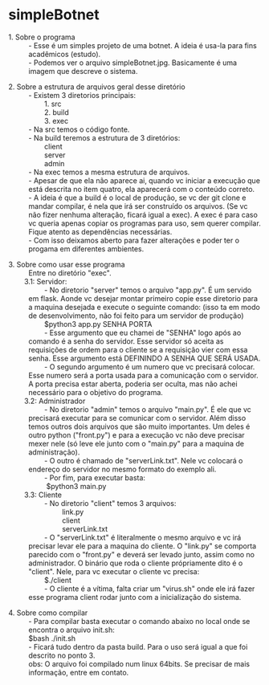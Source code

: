 # simpleBotnet

<dl>
  <dt>1. Sobre o programa</dt>
  <dd>- Esse é um simples projeto de uma botnet. A ideia é usa-la para fins acadêmicos (estudo).</dd>
  <dd>- Podemos ver o arquivo simpleBotnet.jpg. Basicamente é uma imagem que descreve o sistema.</dd>
</dl>
    
<dl>
  <dt>2. Sobre a estrutura de arquivos geral desse diretório</dt>
  <dd>- Existem 3 diretorios principais:</dd>

  <dd>&nbsp&nbsp&nbsp&nbsp&nbsp&nbsp&nbsp&nbsp1. src </dd>
  <dd>&nbsp&nbsp&nbsp&nbsp&nbsp&nbsp&nbsp&nbsp2. build </dd>
  <dd>&nbsp&nbsp&nbsp&nbsp&nbsp&nbsp&nbsp&nbsp3. exec </dd>
  <dd>- Na src temos o código fonte.</dd>
  <dd>- Na build teremos a estrutura de 3 diretórios:</dd>
  <dd>&nbsp&nbsp&nbsp&nbsp&nbsp&nbsp&nbsp&nbspclient</dd>
  <dd>&nbsp&nbsp&nbsp&nbsp&nbsp&nbsp&nbsp&nbspserver</dd>
  <dd>&nbsp&nbsp&nbsp&nbsp&nbsp&nbsp&nbsp&nbspadmin</dd>
  <dd>- Na exec temos a mesma estrutura de arquivos.</dd>   
  <dd>- Apesar de que ela não aparece ai, quando vc iniciar a execução que está descrita no item quatro, ela aparecerá com o conteúdo correto.</dd>
  <dd>- A ideia é que a build é o local de produção, se vc der git clone e mandar compilar, é nela que irá ser construído os arquivos. (Se vc não fizer nenhuma alteração, ficará igual a exec). A exec é para caso vc queria apenas copiar os programas para uso, sem querer compilar. Fique atento as dependências necessárias. </dd>
  <dd>- Com isso deixamos aberto para fazer alterações e poder ter o progama em diferentes ambientes.</dd>
</dl>

<dl>
  <dt>3. Sobre como usar esse programa</dt>
  <dd>Entre no diretório "exec".</dd>
  <dt>&nbsp&nbsp&nbsp&nbsp&nbsp&nbsp&nbsp&nbsp3.1: Servidor:</dt>
  <dd>&nbsp&nbsp&nbsp&nbsp&nbsp&nbsp&nbsp&nbsp- No diretorio "server" temos o arquivo "app.py". É um servido em flask. Aonde vc desejar montar primeiro copie esse diretorio para a maquina desejada e execute o seguinte comando: (isso ta em modo de desenvolvimento, não foi feito para um servidor de produção)</dd> 
  <dd>&nbsp&nbsp&nbsp&nbsp&nbsp&nbsp&nbsp&nbsp$python3 app.py SENHA PORTA</dd>
  <dd>&nbsp&nbsp&nbsp&nbsp&nbsp&nbsp&nbsp&nbsp- Esse argumento que eu chamei de "SENHA" logo após ao comando é a senha do servidor. Esse servidor só aceita as requisições de ordem para o cliente se a requisição vier com essa senha. Esse argumento está DEFININDO A SENHA QUE SERÁ USADA.</dd>
  <dd>&nbsp&nbsp&nbsp&nbsp&nbsp&nbsp&nbsp&nbsp- O segundo argumento é um numero que vc precisará colocar. Esse numero será a porta usada para a comunicação com o servidor. A porta precisa estar aberta, poderia ser oculta, mas não achei necessário para o objetivo do programa.</dd>
  <dt>&nbsp&nbsp&nbsp&nbsp&nbsp&nbsp&nbsp&nbsp3.2: Administrador</dt>
  <dd>&nbsp&nbsp&nbsp&nbsp&nbsp&nbsp&nbsp&nbsp- No diretorio "admin" temos o arquivo "main.py". É ele que vc precisará executar para se comunicar com o servidor. Além disso temos outros dois arquivos que são muito importantes. Um deles é outro python ("front.py") e para a execução vc não deve precisar mexer nele (só leve ele junto com o "main.py" para a maquina de administração). </dd>
  <dd>&nbsp&nbsp&nbsp&nbsp&nbsp&nbsp&nbsp&nbsp- O outro é chamado de "serverLink.txt". Nele vc colocará o endereço do servidor no mesmo formato do exemplo ali.</dd>
  <dd>&nbsp&nbsp&nbsp&nbsp&nbsp&nbsp&nbsp&nbsp- Por fim, para executar basta:</dd>
  <dd>&nbsp&nbsp&nbsp&nbsp&nbsp&nbsp&nbsp&nbsp $python3 main.py</dd>
  <dt>&nbsp&nbsp&nbsp&nbsp&nbsp&nbsp&nbsp&nbsp3.3: Cliente</dt>
  <dd>&nbsp&nbsp&nbsp&nbsp&nbsp&nbsp&nbsp&nbsp- No diretorio "client" temos 3 arquivos:</dd>
  <dd>&nbsp&nbsp&nbsp&nbsp&nbsp&nbsp&nbsp&nbsp&nbsp&nbsp&nbsp&nbsp&nbsp&nbsp&nbsp&nbsp link.py</dd>
  <dd>&nbsp&nbsp&nbsp&nbsp&nbsp&nbsp&nbsp&nbsp&nbsp&nbsp&nbsp&nbsp&nbsp&nbsp&nbsp&nbsp client</dd>
  <dd>&nbsp&nbsp&nbsp&nbsp&nbsp&nbsp&nbsp&nbsp&nbsp&nbsp&nbsp&nbsp&nbsp&nbsp&nbsp&nbsp serverLink.txt</dd> 
  <dd>&nbsp&nbsp&nbsp&nbsp&nbsp&nbsp&nbsp&nbsp-  O "serverLink.txt" é literalmente o mesmo arquivo e vc irá precisar levar ele para a maquina do cliente. O "link.py" se comporta parecido com o "front.py" e deverá ser levado junto, assim como no administrador. O binário que roda o cliente própriamente dito é o "client". Nele, para vc executar o cliente vc precisa:</dd> 
  <dd>&nbsp&nbsp&nbsp&nbsp&nbsp&nbsp&nbsp&nbsp$./client</dd>
  <dd>&nbsp&nbsp&nbsp&nbsp&nbsp&nbsp&nbsp&nbsp- O cliente é a vítima, falta criar um "virus.sh" onde ele irá fazer esse programa client rodar junto com a inicialização do sistema.</dd>
  
</dl>

<dl>
  <dt>4. Sobre como compilar</dt>
  <dd>- Para compilar basta executar o comando abaixo no local onde se encontra o arquivo init.sh:</dd>
  <dd>$bash ./init.sh </dd>
  <dd>- Ficará tudo dentro da pasta build. Para o uso será igual a que foi descrito no ponto 3.</dd>
  <dd>obs: O arquivo foi compilado num linux 64bits. Se precisar de mais informação, entre em contato. </dd>
    
</dl>
